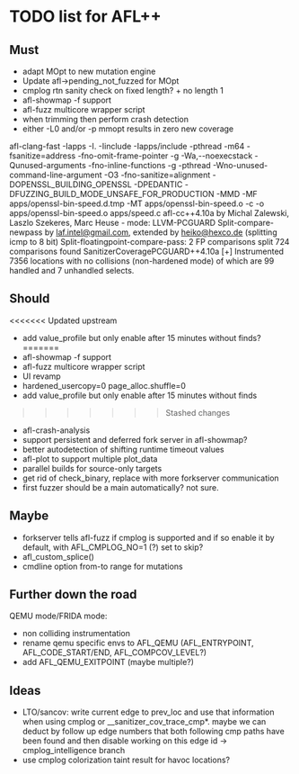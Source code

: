 # TODO list for AFL++

## Must

 - adapt MOpt to new mutation engine
 - Update afl->pending_not_fuzzed for MOpt
 - cmplog rtn sanity check on fixed length? + no length 1
 - afl-showmap -f support
 - afl-fuzz multicore wrapper script
 - when trimming then perform crash detection
 - either -L0 and/or -p mmopt results in zero new coverage

afl-clang-fast  -Iapps -I. -Iinclude -Iapps/include  -pthread -m64 -fsanitize=address -fno-omit-frame-pointer -g -Wa,--noexecstack -Qunused-arguments -fno-inline-functions -g -pthread -Wno-unused-command-line-argument -O3 -fno-sanitize=alignment -DOPENSSL_BUILDING_OPENSSL -DPEDANTIC -DFUZZING_BUILD_MODE_UNSAFE_FOR_PRODUCTION -MMD -MF apps/openssl-bin-speed.d.tmp -MT apps/openssl-bin-speed.o -c -o apps/openssl-bin-speed.o apps/speed.c
afl-cc++4.10a by Michal Zalewski, Laszlo Szekeres, Marc Heuse - mode: LLVM-PCGUARD
Split-compare-newpass by laf.intel@gmail.com, extended by heiko@hexco.de (splitting icmp to 8 bit)
Split-floatingpoint-compare-pass: 2 FP comparisons split
724 comparisons found
SanitizerCoveragePCGUARD++4.10a
[+] Instrumented 7356 locations with no collisions (non-hardened mode) of which are 99 handled and 7 unhandled selects.


## Should

<<<<<<< Updated upstream
 - add value_profile but only enable after 15 minutes without finds?
=======
 - afl-showmap -f support
 - afl-fuzz multicore wrapper script
 - UI revamp
 - hardened_usercopy=0 page_alloc.shuffle=0
 - add value_profile but only enable after 15 minutes without finds
>>>>>>> Stashed changes
 - afl-crash-analysis
 - support persistent and deferred fork server in afl-showmap?
 - better autodetection of shifting runtime timeout values
 - afl-plot to support multiple plot_data
 - parallel builds for source-only targets
 - get rid of check_binary, replace with more forkserver communication
 - first fuzzer should be a main automatically? not sure.

## Maybe

 - forkserver tells afl-fuzz if cmplog is supported and if so enable
   it by default, with AFL_CMPLOG_NO=1 (?) set to skip?
 - afl_custom_splice()
 - cmdline option from-to range for mutations

## Further down the road

QEMU mode/FRIDA mode:
 - non colliding instrumentation
 - rename qemu specific envs to AFL_QEMU (AFL_ENTRYPOINT, AFL_CODE_START/END,
   AFL_COMPCOV_LEVEL?)
 - add AFL_QEMU_EXITPOINT (maybe multiple?)

## Ideas

 - LTO/sancov: write current edge to prev_loc and use that information when
   using cmplog or __sanitizer_cov_trace_cmp*. maybe we can deduct by follow up
   edge numbers that both following cmp paths have been found and then disable
   working on this edge id -> cmplog_intelligence branch
 - use cmplog colorization taint result for havoc locations?

